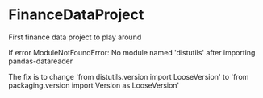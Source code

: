 # FinanceDataProject
First finance data project to play around

If error ModuleNotFoundError: No module named 'distutils' after importing pandas-datareader

The fix is to change
'from distutils.version import LooseVersion'
to
'from packaging.version import Version as LooseVersion'